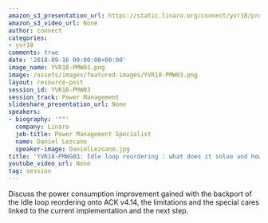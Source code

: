 ```yaml
---
amazon_s3_presentation_url: https://static.linaro.org/connect/yvr18/presentations/yvr18-pmw03.pdf
amazon_s3_video_url: None
author: connect
categories:
- yvr18
comments: true
date: '2018-09-16 09:00:00+00:00'
image_name: YVR18-PMW03.png
image: /assets/images/featured-images/YVR18-PMW03.png
layout: resource-post
session_id: YVR18-PMW03
session_track: Power Management
slideshare_presentation_url: None
speakers:
- biography: '""'
  company: Linaro
  job-title: Power Management Specialist
  name: Daniel Lezcano
  speaker-image: DanielLezcano.jpg
title: 'YVR18-PMWG03: Idle loop reordering : what does it solve and how to get benefit '
youtube_video_url: None
tag: session
---
```


Discuss the power consumption improvement gained with the backport of the Idle loop reordering onto ACK v4.14, the limitations and the special cares linked to the current implementation and the next step.
